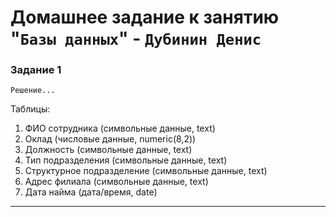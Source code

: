 # Домашнее задание к занятию "`Базы данных`" - `Дубинин Денис`



### Задание 1

`Решение...`


Таблицы:
1. ФИО сотрудника (символьные данные, text)
2. Оклад (числовые данные, numeric(8,2))
3. Должность (символьные данные, text)
4. Тип подразделения (символьные данные, text)
5. Структурное подразделение (символьные данные, text)
6. Адрес филиала (символьные данные, text)
7. Дата найма (дата/время, date)


---


